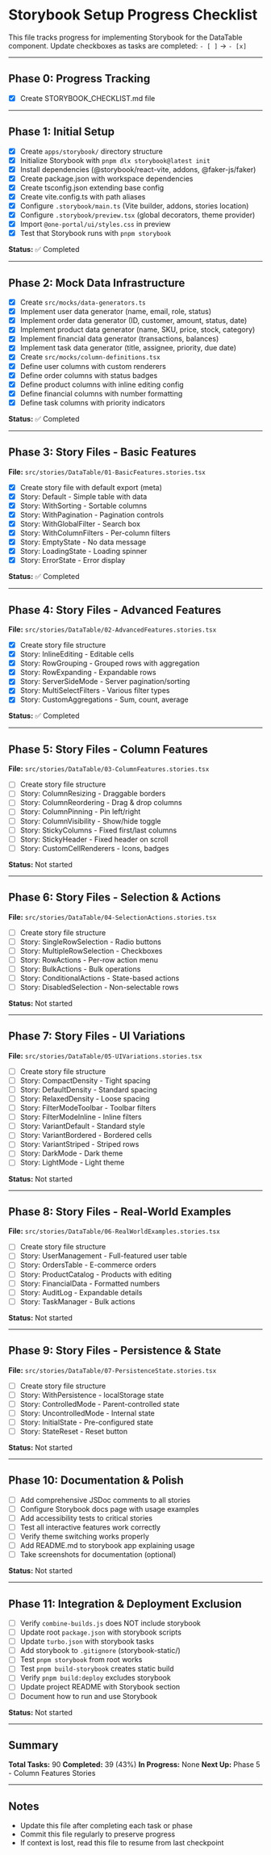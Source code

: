 # Storybook Setup Progress Checklist

This file tracks progress for implementing Storybook for the DataTable component.
Update checkboxes as tasks are completed: `- [ ]` → `- [x]`

---

## Phase 0: Progress Tracking

- [x] Create STORYBOOK_CHECKLIST.md file

---

## Phase 1: Initial Setup

- [x] Create `apps/storybook/` directory structure
- [x] Initialize Storybook with `pnpm dlx storybook@latest init`
- [x] Install dependencies (@storybook/react-vite, addons, @faker-js/faker)
- [x] Create package.json with workspace dependencies
- [x] Create tsconfig.json extending base config
- [x] Create vite.config.ts with path aliases
- [x] Configure `.storybook/main.ts` (Vite builder, addons, stories location)
- [x] Configure `.storybook/preview.tsx` (global decorators, theme provider)
- [x] Import `@one-portal/ui/styles.css` in preview
- [x] Test that Storybook runs with `pnpm storybook`

**Status:** ✅ Completed

---

## Phase 2: Mock Data Infrastructure

- [x] Create `src/mocks/data-generators.ts`
- [x] Implement user data generator (name, email, role, status)
- [x] Implement order data generator (ID, customer, amount, status, date)
- [x] Implement product data generator (name, SKU, price, stock, category)
- [x] Implement financial data generator (transactions, balances)
- [x] Implement task data generator (title, assignee, priority, due date)
- [x] Create `src/mocks/column-definitions.tsx`
- [x] Define user columns with custom renderers
- [x] Define order columns with status badges
- [x] Define product columns with inline editing config
- [x] Define financial columns with number formatting
- [x] Define task columns with priority indicators

**Status:** ✅ Completed

---

## Phase 3: Story Files - Basic Features

**File:** `src/stories/DataTable/01-BasicFeatures.stories.tsx`

- [x] Create story file with default export (meta)
- [x] Story: Default - Simple table with data
- [x] Story: WithSorting - Sortable columns
- [x] Story: WithPagination - Pagination controls
- [x] Story: WithGlobalFilter - Search box
- [x] Story: WithColumnFilters - Per-column filters
- [x] Story: EmptyState - No data message
- [x] Story: LoadingState - Loading spinner
- [x] Story: ErrorState - Error display

**Status:** ✅ Completed

---

## Phase 4: Story Files - Advanced Features

**File:** `src/stories/DataTable/02-AdvancedFeatures.stories.tsx`

- [x] Create story file structure
- [x] Story: InlineEditing - Editable cells
- [x] Story: RowGrouping - Grouped rows with aggregation
- [x] Story: RowExpanding - Expandable rows
- [x] Story: ServerSideMode - Server pagination/sorting
- [x] Story: MultiSelectFilters - Various filter types
- [x] Story: CustomAggregations - Sum, count, average

**Status:** ✅ Completed

---

## Phase 5: Story Files - Column Features

**File:** `src/stories/DataTable/03-ColumnFeatures.stories.tsx`

- [ ] Create story file structure
- [ ] Story: ColumnResizing - Draggable borders
- [ ] Story: ColumnReordering - Drag & drop columns
- [ ] Story: ColumnPinning - Pin left/right
- [ ] Story: ColumnVisibility - Show/hide toggle
- [ ] Story: StickyColumns - Fixed first/last columns
- [ ] Story: StickyHeader - Fixed header on scroll
- [ ] Story: CustomCellRenderers - Icons, badges

**Status:** Not started

---

## Phase 6: Story Files - Selection & Actions

**File:** `src/stories/DataTable/04-SelectionActions.stories.tsx`

- [ ] Create story file structure
- [ ] Story: SingleRowSelection - Radio buttons
- [ ] Story: MultipleRowSelection - Checkboxes
- [ ] Story: RowActions - Per-row action menu
- [ ] Story: BulkActions - Bulk operations
- [ ] Story: ConditionalActions - State-based actions
- [ ] Story: DisabledSelection - Non-selectable rows

**Status:** Not started

---

## Phase 7: Story Files - UI Variations

**File:** `src/stories/DataTable/05-UIVariations.stories.tsx`

- [ ] Create story file structure
- [ ] Story: CompactDensity - Tight spacing
- [ ] Story: DefaultDensity - Standard spacing
- [ ] Story: RelaxedDensity - Loose spacing
- [ ] Story: FilterModeToolbar - Toolbar filters
- [ ] Story: FilterModeInline - Inline filters
- [ ] Story: VariantDefault - Standard style
- [ ] Story: VariantBordered - Bordered cells
- [ ] Story: VariantStriped - Striped rows
- [ ] Story: DarkMode - Dark theme
- [ ] Story: LightMode - Light theme

**Status:** Not started

---

## Phase 8: Story Files - Real-World Examples

**File:** `src/stories/DataTable/06-RealWorldExamples.stories.tsx`

- [ ] Create story file structure
- [ ] Story: UserManagement - Full-featured user table
- [ ] Story: OrdersTable - E-commerce orders
- [ ] Story: ProductCatalog - Products with editing
- [ ] Story: FinancialData - Formatted numbers
- [ ] Story: AuditLog - Expandable details
- [ ] Story: TaskManager - Bulk actions

**Status:** Not started

---

## Phase 9: Story Files - Persistence & State

**File:** `src/stories/DataTable/07-PersistenceState.stories.tsx`

- [ ] Create story file structure
- [ ] Story: WithPersistence - localStorage state
- [ ] Story: ControlledMode - Parent-controlled state
- [ ] Story: UncontrolledMode - Internal state
- [ ] Story: InitialState - Pre-configured state
- [ ] Story: StateReset - Reset button

**Status:** Not started

---

## Phase 10: Documentation & Polish

- [ ] Add comprehensive JSDoc comments to all stories
- [ ] Configure Storybook docs page with usage examples
- [ ] Add accessibility tests to critical stories
- [ ] Test all interactive features work correctly
- [ ] Verify theme switching works properly
- [ ] Add README.md to storybook app explaining usage
- [ ] Take screenshots for documentation (optional)

**Status:** Not started

---

## Phase 11: Integration & Deployment Exclusion

- [ ] Verify `combine-builds.js` does NOT include storybook
- [ ] Update root `package.json` with storybook scripts
- [ ] Update `turbo.json` with storybook tasks
- [ ] Add storybook to `.gitignore` (storybook-static/)
- [ ] Test `pnpm storybook` from root works
- [ ] Test `pnpm build-storybook` creates static build
- [ ] Verify `pnpm build:deploy` excludes storybook
- [ ] Update project README with Storybook section
- [ ] Document how to run and use Storybook

**Status:** Not started

---

## Summary

**Total Tasks:** 90
**Completed:** 39 (43%)
**In Progress:** None
**Next Up:** Phase 5 - Column Features Stories

---

## Notes

- Update this file after completing each task or phase
- Commit this file regularly to preserve progress
- If context is lost, read this file to resume from last checkpoint
